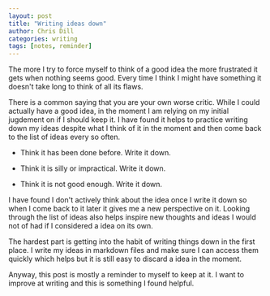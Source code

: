 ```yaml
---
layout: post
title: "Writing ideas down"
author: Chris Dill
categories: writing
tags: [notes, reminder] 
---
```


The more I try to force myself to think of a good idea the more frustrated it gets when nothing seems good. Every time I think I might have something it doesn't take long to think of all its flaws.

There is a common saying that you are your own worse critic. While I could actually have a good idea, in the moment I am relying on my initial jugdement on if I should keep it. I have found it helps to practice writing down my ideas despite what I think of it in the moment and then come back to the list of ideas every so often.

- Think it has been done before. Write it down.

- Think it is silly or impractical. Write it down.

- Think it is not good enough. Write it down.

I have found I don't actively think about the idea once I write it down so when I come back to it later it gives me a new perspective on it. Looking through the list of ideas also helps inspire new thoughts and ideas I would not of had if I considered a idea on its own.

The hardest part is getting into the habit of writing things down in the first place. I write my ideas in markdown files and make sure I can access them quickly which helps but it is still easy to discard a idea in the moment.

Anyway, this post is mostly a reminder to myself to keep at it. I want to improve at writing and this is something I found helpful.
